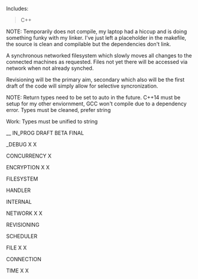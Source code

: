 Includes:
>C++


NOTE: Temporarily does not compile, my laptop had a hiccup and is doing something funky with my linker. I've just left a placeholder in the makefile, the source is clean and compilable but
the dependencies don't link.


A synchronous networked filesystem which slowly moves all changes to the connected machines as requested. Files not yet there will be accessed via network when not already synched.

Revisioning will be the primary aim, secondary which also will be the first draft of the code will simply allow for selective syncronization.

NOTE: Return types need to be set to auto in the future. C++14 must be setup for my other enviornment, GCC won't compile due to a dependency error. Types must be cleaned, prefer
string

Work: Types must be unified to string

__								IN_PROG		DRAFT		BETA		FINAL

_DEBUG					X					X						

CONCURRENCY			X									

ENCRYPTION				X				X					

FILESYSTEM												

HANDLER													

INTERNAL													

NETWORK				X					X						

REVISIONING												

SCHEDULER

FILE							X					X

CONNECTION						

TIME							X					X
	